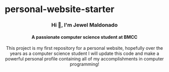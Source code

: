 # personal-website-starter
<h3 align="center">Hi 👋, I'm Jewel Maldonado</h1>
<h4 align="center">A passionate computer science student at BMCC</h3>
<p align="center">
  This project is my first repository for a personal website, hopefully over the years as a computer science student
  I will update this code and make a powerful personal profile containing all of my accomplishments in computer programming!</p>
